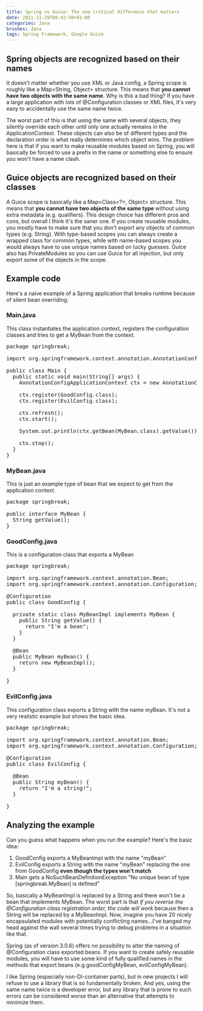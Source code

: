 ```yaml
---
title: Spring vs Guice: The one critical difference that matters
date: 2011-11-29T08:42:50+01:00
categories: Java
brushes: Java
tags: Spring Framework, Google Guice
---
```


## Spring objects are recognized based on their names

It doesn't matter whether you use XML or Java config, a Spring scope is roughly like a Map&lt;String, Object&gt; structure. This means that **you cannot have two objects with the same name**. Why is this a bad thing? If you have a large application with lots of @Configuration classes or XML files, it's very easy to accidentally use the same name twice.

The worst part of this is that using the same with several objects, they silently override each other until only one actually remains in the ApplicationContext. These objects can also be of different types and the declaration order is what really determines which object wins. The problem here is that if you want to make reusable modules based on Spring, you will basically be forced to use a prefix in the name or something else to ensure you won't have a name clash.

## Guice objects are recognized based on their classes

A Guice scope is basically like a Map&lt;Class&lt;?&gt;, Object&gt; structure. This means that **you cannot have two objects of the same type** without using extra metadata (e.g. qualifiers). This design choice has different pros and cons, but overall I think it's the saner one. If you create reusable modules, you mostly have to make sure that you don't export any objects of common types (e.g. String). With type-based scopes you can always create a wrapped class for common types, while with name-based scopes you would always have to use unique names based on lucky guesses. Guice also has PrivateModules so you can use Guice for all injection, but only export some of the objects in the scope.

## Example code

Here's a naive example of a Spring application that breaks runtime because of silent bean overriding.

### Main.java

This class instantiates the application context, registers the configuration classes and tries to get a MyBean from the context.

<pre class="brush: java">
package springbreak;

import org.springframework.context.annotation.AnnotationConfigApplicationContext;

public class Main {
  public static void main(String[] args) {
    AnnotationConfigApplicationContext ctx = new AnnotationConfigApplicationContext();

    ctx.register(GoodConfig.class);
    ctx.register(EvilConfig.class);

    ctx.refresh();
    ctx.start();

    System.out.println(ctx.getBean(MyBean.class).getValue());

    ctx.stop();
  }
}
</pre>

### MyBean.java

This is just an example type of bean that we expect to get from the application context.

<pre class="brush: java">
package springbreak;

public interface MyBean {
  String getValue();
}
</pre>

### GoodConfig.java

This is a configuration class that exports a MyBean

<pre class="brush: java">
package springbreak;

import org.springframework.context.annotation.Bean;
import org.springframework.context.annotation.Configuration;

@Configuration
public class GoodConfig {

  private static class MyBeanImpl implements MyBean {
    public String getValue() {
      return "I'm a bean";
    }
  }

  @Bean
  public MyBean myBean() {
    return new MyBeanImpl();
  }

}
</pre>

### EvilConfig.java

This configuration class exports a String with the name myBean. It's not a very realistic example but shows the basic idea.

<pre class="brush: java">
package springbreak;

import org.springframework.context.annotation.Bean;
import org.springframework.context.annotation.Configuration;

@Configuration
public class EvilConfig {

  @Bean
  public String myBean() {
    return "I'm a string!";
  }

}
</pre>

## Analyzing the example

Can you guess what happens when you run the example? Here's the basic idea:

1.  GoodConfig exports a MyBeanImpl with the name "myBean"
2.  EvilConfig exports a String with the name "myBean" replacing the one from GoodConfig **even though the types won't match**
3.  Main gets a NoSuchBeanDefinitionException "No unique bean of type [springbreak.MyBean] is defined"

So, basically a MyBeanImpl is replaced by a String and there won't be a bean that implements MyBean. The worst part is that _if you reverse the @Configuration class registration order, the code will work_ because then a String will be replaced by a MyBeanImpl. Now, imagine you have 20 nicely encapsulated modules with potentially conflicting names...I've banged my head against the wall several times trying to debug problems in a situation like that.

Spring (as of version 3.0.6) offers no possibility to alter the naming of @Configuration class exported beans. If you want to create safely reusable modules, you will have to use some kind of fully qualified names in the methods that export beans (e.g goodConfigMyBean, evilConfigMyBean).

I like Spring (especially non-DI-container parts), but in new projects I will refuse to use a library that is so fundamentally broken. And yes, using the same name twice is a developer error, but any library that is prone to such errors can be considered worse than an alternative that attempts to minimize them.

